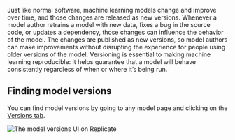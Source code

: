 Just like normal software, machine learning models change and improve over time, and those changes are released as new versions. Whenever a model author retrains a model with new data, fixes a bug in the source code, or updates a dependency, those changes can influence the behavior of the model. The changes are published as new versions, so model authors can make improvements without disrupting the experience for people using older versions of the model. Versioning is essential to making machine learning reproducible: it helps guarantee that a model will behave consistently regardless of when or where it’s being run.

[](#finding-model-versions)Finding model versions
-------------------------------------------------

You can find model versions by going to any model page and clicking on the [Versions tab](https://replicate.com/fofr/sticker-maker/versions).

![The model versions UI on Replicate](/_content/assets/versions.CEoIZcbo.png)